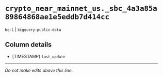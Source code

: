 # `crypto_near_mainnet_us._sbc_4a3a85a89864868ae1e5eddb7d414cc`
`bq-1` | `bigquery-public-data`

## Column details
* [TIMESTAMP] `last_update`

-------------------------------------------------------------------------------
*Do not make edits above this line.*
